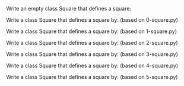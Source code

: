 Write an empty class Square that defines a square:

Write a class Square that defines a square by: (based on 0-square.py)

Write a class Square that defines a square by: (based on 1-square.py)

Write a class Square that defines a square by: (based on 2-square.py)

Write a class Square that defines a square by: (based on 3-square.py)

Write a class Square that defines a square by: (based on 4-square.py)

Write a class Square that defines a square by: (based on 5-square.py)


